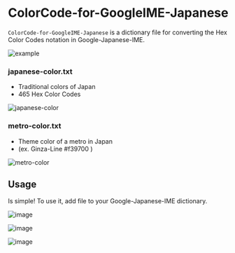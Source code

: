 ColorCode-for-GoogleIME-Japanese
================================

```ColorCode-for-GoogleIME-Japanese``` is a dictionary file for converting the Hex Color Codes notation in Google-Japanese-IME.


![example](http://www.mocchiblog.com/wp-content/images/2014/03/ss-2014-03-09-12.01.47.png)

### japanese-color.txt

- Traditional colors of Japan
- 465 Hex Color Codes

![japanese-color](https://f.cloud.github.com/assets/2749585/2418319/b7bcb4fc-ab3f-11e3-9213-46d7e6d330e5.png)

### metro-color.txt

- Theme color of a metro in Japan
- (ex. Ginza-Line #f39700 )

![metro-color](https://f.cloud.github.com/assets/2749585/2418261/38680e7e-ab3d-11e3-8cb8-f9aaff811571.png)

## Usage

Is simple! To use it, add file to your Google-Japanese-IME dictionary.

![image](https://f.cloud.github.com/assets/2749585/2418286/eb9d08e6-ab3d-11e3-97a1-632064dc54d0.png)

![image](https://f.cloud.github.com/assets/2749585/2418288/f8954d10-ab3d-11e3-9cf7-802bdb7bc4b2.png)

![image](https://f.cloud.github.com/assets/2749585/2418289/fe4b3274-ab3d-11e3-9502-18fa0f2c7a6b.png)
